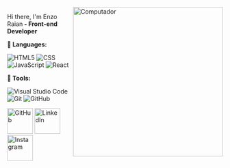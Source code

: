 
<img src="https://raw.githubusercontent.com/MicaelliMedeiros/micaellimedeiros/master/image/computer-illustration.png" width = "350px" min-width="350px" max-width="350px" align="right" alt="Computador">

<p align="left"> 
   Hi there, I'm Enzo Raian<strong> - Front-end Developer</strong>
</p>

<strong>🦄 Languages:</strong>	

![HTML5](https://img.shields.io/badge/-HTML5-333333?style=flat&logo=HTML5)
![CSS](https://img.shields.io/badge/-CSS-333333?style=flat&logo=CSS3&logoColor=1572B6)
![JavaScript](https://img.shields.io/badge/-JavaScript-333333?style=flat&logo=javascript)
![React](https://img.shields.io/badge/-React-333333?style=flat&logo=react)

<strong>💼 Tools:</strong>

![Visual Studio Code](https://img.shields.io/badge/-Visual%20Studio%20Code-333333?style=flat&logo=visual-studio-code&logoColor=007ACC)
![Git](https://img.shields.io/badge/-Git-333333?style=flat&logo=git)
![GitHub](https://img.shields.io/badge/-GitHub-333333?style=flat&logo=github)

<!--CONTACTS-->
<a href="https://github.com/enzoraian"><img width="60px" src="https://img.icons8.com/bubbles/50/000000/github.png" alt="GitHub"/></a>
<a href="https://www.linkedin.com/in/enzo-raian-97a37b197/"><img width="60px" src="https://img.icons8.com/bubbles/50/000000/linkedin.png" alt="LinkedIn"/></a>
<a href="https://www.instagram.com/enzo_raian/"><img width="60px" src="https://img.icons8.com/bubbles/50/000000/instagram.png" alt="Instagram"/></a>





